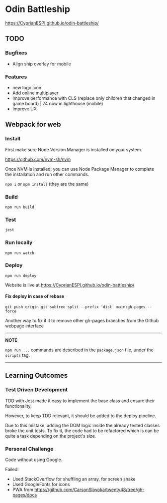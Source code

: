 # Odin Battleship

https://CyprianESPI.github.io/odin-battleship/

## TODO

### Bugfixes

- Align ship overlay for mobile

### Features

- new logo icon
- Add online multiplayer
- Improve performance with CLS (replace only children that changed in game board) | 74 now in lighthouse (mobile)
- Improve UX

## Webpack for web

### Install

First make sure Node Version Manager is installed on your system.

https://github.com/nvm-sh/nvm

Once NVM is installed, you can use Node Package Manager to complete the installation and run other commands.

`npm i` or `npm install` (they are the same)

### Build

`npm run build`

### Test

`jest`

### Run locally

`npm run watch`

### Deploy

`npm run deploy`

Website is live at https://CyprianESPI.github.io/odin-battleship/

#### Fix deploy in case of rebase

`git push origin git subtree split --prefix 'dist' main:gh-pages --force`

Another way to fix it it to remove other gh-pages branches from the Github webpage interface

---

**NOTE**

`npm run ...` commands are described in the `package.json` file, under the `scripts` tag.

---

## Learning Outcomes

### Test Driven Development

TDD with Jest made it easy to implement the base class and ensure their functionality.

However, to keep TDD relevant, it should be added to the deploy pipeline.

Due to this mistake, adding the DOM logic inside the already tested classes broke the unit tests. To fix it, the code had to be refactored which is can be quite a task depending on the project's size.

### Personal Challenge

Code without using Google.

Failed:

- Used StackOverflow for shuffling an array, for screen shake
- Used GoogleFonts for icons
- PWA from https://github.com/CarsonSlovoka/twenty48/tree/gh-pages/docs